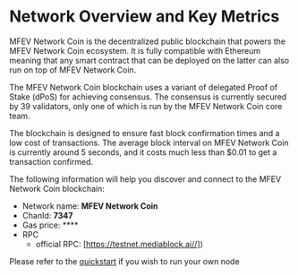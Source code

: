 # Network Overview and Key Metrics

MFEV Network Coin is the decentralized public blockchain that powers the MFEV Network Coin ecosystem. It is fully compatible with Ethereum meaning that any smart contract that can be deployed on the latter can also run on top of MFEV Network Coin.

The MFEV Network Coin blockchain uses a variant of delegated Proof of Stake \(dPoS\) for achieving consensus. The consensus is currently secured by 39 validators, only one of which is run by the MFEV Network Coin core team.

The blockchain is designed to ensure fast block confirmation times and a low cost of transactions. The average block interval on MFEV Network Coin is currently around 5 seconds, and it costs much less than $0.01 to get a transaction confirmed.

The following information will help you discover and connect to the MFEV Network Coin blockchain:

- Network name: **MFEV Network Coin**
- ChanId: **7347**
- Gas price: \*\*\*\*
- RPC
  - official RPC: [https://testnet.mediablock.ai//])

Please refer to the [quickstart](https://github.com/fkt20/FAKTNetwork/#using-quickstart) if you wish to run your own node
